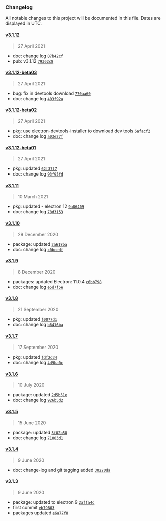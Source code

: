 ### Changelog

All notable changes to this project will be documented in this file. Dates are displayed in UTC.

#### [v3.1.12](https://github.com/saostad/Electron-React-Typescript/compare/v3.1.12-beta03...v3.1.12)

> 27 April 2021

- doc: change log [`07b42cf`](https://github.com/saostad/Electron-React-Typescript/commit/07b42cf737a2d56fb3075d13ef17a5e9dec6ca78)
- pub: v3.1.12 [`79362c8`](https://github.com/saostad/Electron-React-Typescript/commit/79362c89f040a4c6f5d639a45bbfd949b8ae4380)

#### [v3.1.12-beta03](https://github.com/saostad/Electron-React-Typescript/compare/v3.1.12-beta02...v3.1.12-beta03)

> 27 April 2021

- bug: fix in devtools download [`770aa60`](https://github.com/saostad/Electron-React-Typescript/commit/770aa608c76ed9bffbcfaff235a76cbc7284d77d)
- doc: change log [`403f92a`](https://github.com/saostad/Electron-React-Typescript/commit/403f92a363df74fa6fdbfd88bf23f901d856c02f)

#### [v3.1.12-beta02](https://github.com/saostad/Electron-React-Typescript/compare/v3.1.12-beta01...v3.1.12-beta02)

> 27 April 2021

- pkg: use electron-devtools-installer to download dev tools [`6afacf2`](https://github.com/saostad/Electron-React-Typescript/commit/6afacf2a3cbdce476b0698c0f1d2813a2d1edbe2)
- doc: change log [`a03e27f`](https://github.com/saostad/Electron-React-Typescript/commit/a03e27f1aee65b71f5216d2f720f57fde83a9966)

#### [v3.1.12-beta01](https://github.com/saostad/Electron-React-Typescript/compare/v3.1.11...v3.1.12-beta01)

> 27 April 2021

- pkg: updated [`62f37f7`](https://github.com/saostad/Electron-React-Typescript/commit/62f37f7a73ee5257a39cad250d2307f25dab4e34)
- doc: change log [`93f95fd`](https://github.com/saostad/Electron-React-Typescript/commit/93f95fd9b990978bdc9ea3f8723c13af2c475deb)

#### [v3.1.11](https://github.com/saostad/Electron-React-Typescript/compare/v3.1.10...v3.1.11)

> 10 March 2021

- pkg: updated - electron 12 [`9a86409`](https://github.com/saostad/Electron-React-Typescript/commit/9a864096d65356b749afe95df872bd5cd7fa368e)
- doc: change log [`78d3153`](https://github.com/saostad/Electron-React-Typescript/commit/78d3153dfc58f8c034f9d367de2541bb82906f15)

#### [v3.1.10](https://github.com/saostad/Electron-React-Typescript/compare/v3.1.9...v3.1.10)

> 29 December 2020

- package: updated [`2a618ba`](https://github.com/saostad/Electron-React-Typescript/commit/2a618bab3f0b1c98a968a1a2d3c594c7f2f5445a)
- doc: change log [`c0bcedf`](https://github.com/saostad/Electron-React-Typescript/commit/c0bcedf35fba43970f889ee6b86afc124169149c)

#### [v3.1.9](https://github.com/saostad/Electron-React-Typescript/compare/v3.1.8...v3.1.9)

> 8 December 2020

- packages: updated Electron: 11.0.4 [`c6bb798`](https://github.com/saostad/Electron-React-Typescript/commit/c6bb798da242c356504f0287aaba54b839dbb5aa)
- doc: change log [`e5d7f5e`](https://github.com/saostad/Electron-React-Typescript/commit/e5d7f5e96703df84cbdadbc119e0886de94cd5e3)

#### [v3.1.8](https://github.com/saostad/Electron-React-Typescript/compare/v3.1.7...v3.1.8)

> 21 September 2020

- pkg: updated [`f0077d1`](https://github.com/saostad/Electron-React-Typescript/commit/f0077d123bd7ed9147840ffbb1e0f75c3ea222b3)
- doc: change log [`b6416ba`](https://github.com/saostad/Electron-React-Typescript/commit/b6416ba84f5b61b22261f6b272b1078a95f4095a)

#### [v3.1.7](https://github.com/saostad/Electron-React-Typescript/compare/v3.1.6...v3.1.7)

> 17 September 2020

- pkg: updated [`fdf2d34`](https://github.com/saostad/Electron-React-Typescript/commit/fdf2d3421e6c8122cb1ad0bee8bc63dea0fcd7a9)
- doc: change log [`4d9ba0c`](https://github.com/saostad/Electron-React-Typescript/commit/4d9ba0c56552903553497601c44288e8bb0c2da5)

#### [v3.1.6](https://github.com/saostad/Electron-React-Typescript/compare/v3.1.5...v3.1.6)

> 10 July 2020

- package: updated [`2d5b51e`](https://github.com/saostad/Electron-React-Typescript/commit/2d5b51e379fd36db58275b3e8f4737f147011f63)
- doc: change log [`926b5d2`](https://github.com/saostad/Electron-React-Typescript/commit/926b5d2cb977b64b0b057ae8c56fee6df804654e)

#### [v3.1.5](https://github.com/saostad/Electron-React-Typescript/compare/v3.1.4...v3.1.5)

> 15 June 2020

- package: updated [`3f02b58`](https://github.com/saostad/Electron-React-Typescript/commit/3f02b58d2767cbc8ffa89b3a931b45018e0dd423)
- doc: change log [`71003d1`](https://github.com/saostad/Electron-React-Typescript/commit/71003d1db35497770b99ae118c3153fb2e676968)

#### [v3.1.4](https://github.com/saostad/Electron-React-Typescript/compare/v3.1.3...v3.1.4)

> 9 June 2020

- doc: change-log and git tagging added [`30220da`](https://github.com/saostad/Electron-React-Typescript/commit/30220daf8d496ccb7d65b05003ad06b6ed415187)

#### v3.1.3

> 9 June 2020

- package: updated to electron 9 [`2affa4c`](https://github.com/saostad/Electron-React-Typescript/commit/2affa4ca61a54cd5f4518b18f20944d1723e2c47)
- first commit [`eb79803`](https://github.com/saostad/Electron-React-Typescript/commit/eb79803ba2768e074e2d897b3e85c32dce5faa65)
- packages updated [`e6a77f8`](https://github.com/saostad/Electron-React-Typescript/commit/e6a77f8b28d49e75c5de4ccdb8f8ef079f9395da)
